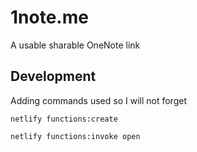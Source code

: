 # 1note.me
A usable sharable OneNote link


## Development

Adding commands used so I will not forget

```
netlify functions:create
```

```
netlify functions:invoke open
```